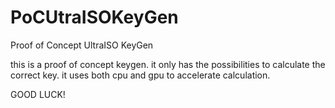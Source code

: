 # PoCUtraISOKeyGen
Proof of Concept UltraISO KeyGen

this is a proof of concept keygen.
it only has the possibilities to calculate the correct key.
it uses both cpu and gpu to accelerate calculation.

GOOD LUCK!
